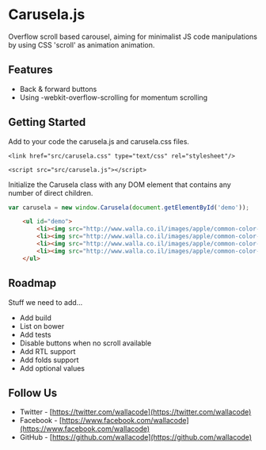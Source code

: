 # Carusela.js

Overflow scroll based carousel, aiming for minimalist JS code manipulations by using CSS 'scroll' as animation animation.

## Features

* Back & forward buttons
* Using -webkit-overflow-scrolling for momentum scrolling

## Getting Started

Add to your code the carusela.js and carusela.css files.

    <link href="src/carusela.css" type="text/css" rel="stylesheet"/>

    <script src="src/carusela.js"></script>

Initialize the Carusela class with any DOM element that contains any number of direct children.

```javascript
var carusela = new window.Carusela(document.getElementById('demo'));
```

```html
    <ul id="demo">
        <li><img src="http://www.walla.co.il/images/apple/common-color-1.png" alt="Slide #1">
        <li><img src="http://www.walla.co.il/images/apple/common-color-2.png" alt="Slide #2">
        <li><img src="http://www.walla.co.il/images/apple/common-color-3.png" alt="Slide #3">
        <li><img src="http://www.walla.co.il/images/apple/common-color-4.png" alt="Slide #4">
    </ul>
```

## Roadmap

Stuff we need to add...

* Add build
* List on bower
* Add tests
* Disable buttons when no scroll available
* Add RTL support
* Add folds support
* Add optional values

## Follow Us

* Twitter - [https://twitter.com/wallacode](https://twitter.com/wallacode)
* Facebook - [https://www.facebook.com/wallacode](https://www.facebook.com/wallacode)
* GitHub - [https://github.com/wallacode](https://github.com/wallacode)